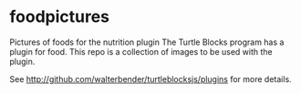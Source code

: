 # foodpictures
Pictures of foods for the nutrition plugin
The Turtle Blocks program has a plugin for food. This repo is a collection of images to be used with the plugin.

See http://github.com/walterbender/turtleblocksjs/plugins for more details.
